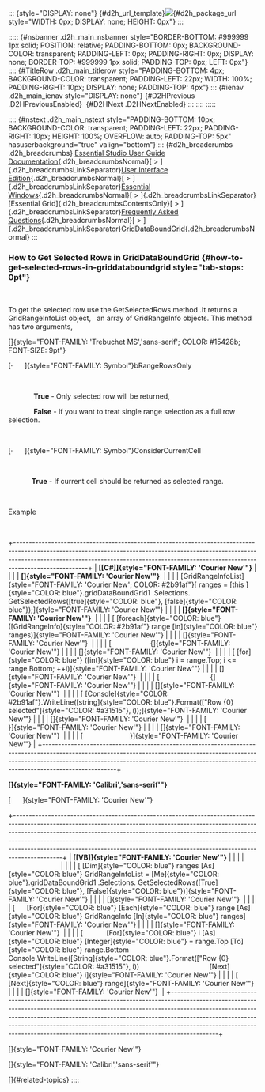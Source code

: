 ::: {style="DISPLAY: none"}
[](ms-xhelp:///?Id=d2h_url_template){#d2h_url_template}![](!package_url!){#d2h_package_url style="WIDTH: 0px; DISPLAY: none; HEIGHT: 0px"}
:::

::::: {#nsbanner .d2h_main_nsbanner style="BORDER-BOTTOM: #999999 1px solid; POSITION: relative; PADDING-BOTTOM: 0px; BACKGROUND-COLOR: transparent; PADDING-LEFT: 0px; PADDING-RIGHT: 0px; DISPLAY: none; BORDER-TOP: #999999 1px solid; PADDING-TOP: 0px; LEFT: 0px"}
:::: {#TitleRow .d2h_main_titlerow style="PADDING-BOTTOM: 4px; BACKGROUND-COLOR: transparent; PADDING-LEFT: 22px; WIDTH: 100%; PADDING-RIGHT: 10px; DISPLAY: none; PADDING-TOP: 4px"}
::: {#ienav .d2h_main_ienav style="DISPLAY: none"}
[](ms-xhelp:///?Id=08a5702b-8558-4296-8e7a-b0c0e4debaff){#D2HPrevious .D2HPreviousEnabled}  [](ms-xhelp:///?Id=3a9c5b7d-486a-4f8e-bbc1-e21b137641c2){#D2HNext .D2HNextEnabled}
:::
::::
:::::

:::: {#nstext .d2h_main_nstext style="PADDING-BOTTOM: 10px; BACKGROUND-COLOR: transparent; PADDING-LEFT: 22px; PADDING-RIGHT: 10px; HEIGHT: 100%; OVERFLOW: auto; PADDING-TOP: 5px" hasuserbackground="true" valign="bottom"}
::: {#d2h_breadcrumbs .d2h_breadcrumbs}
[Essential Studio User Guide Documentation](ms-xhelp:///?Id=12457748-09e3-4d74-a240-8e049cedf030){.d2h_breadcrumbsNormal}[ \> ]{.d2h_breadcrumbsLinkSeparator}[User Interface Edition](ms-xhelp:///?Id=c29296b7-531c-413b-a0ec-488ca1f7f669){.d2h_breadcrumbsNormal}[ \> ]{.d2h_breadcrumbsLinkSeparator}[Essential Windows](ms-xhelp:///?Id=e60759d8-47a4-4570-9d7a-16a68d63f2ea){.d2h_breadcrumbsNormal}[ \> ]{.d2h_breadcrumbsLinkSeparator}[Essential Grid]{.d2h_breadcrumbsContentsOnly}[ \> ]{.d2h_breadcrumbsLinkSeparator}[Frequently Asked Questions](ms-xhelp:///?Id=28ff22ed-2523-4bf9-8f6c-4d94f7bcabcc){.d2h_breadcrumbsNormal}[ \> ]{.d2h_breadcrumbsLinkSeparator}[GridDataBoundGrid](ms-xhelp:///?Id=30fe9928-71fa-4ef0-b646-e928f383ee64){.d2h_breadcrumbsNormal}
:::

### How to Get Selected Rows in GridDataBoundGrid {#how-to-get-selected-rows-in-griddataboundgrid style="tab-stops: 0pt"}

 

To get the selected row use the GetSelectedRows method .It returns a GridRangeInfoList object,   an array of GridRangeInfo objects. This method has two arguments,

[]{style="FONT-FAMILY: 'Trebuchet MS','sans-serif'; COLOR: #15428b; FONT-SIZE: 9pt"} 

[·      ]{style="FONT-FAMILY: Symbol"}bRangeRowsOnly

 

             **True** - Only selected row will be returned,

             **False** - If you want to treat single range selection as a full row selection.

 

[·      ]{style="FONT-FAMILY: Symbol"}ConsiderCurrentCell

 

            **True** - If current cell should be returned as selected range.

 

Example

 

+-----------------------------------------------------------------------------------------------------------------------------------------------------------------------------------------------------------------------------------------------------------------+
| **[\[C#\]]{style="FONT-FAMILY: 'Courier New'"}**                                                                                                                                                                                                                |
|                                                                                                                                                                                                                                                                 |
| **[]{style="FONT-FAMILY: 'Courier New'"}**                                                                                                                                                                                                                      |
|                                                                                                                                                                                                                                                                 |
| [GridRangeInfoList]{style="FONT-FAMILY: 'Courier New'; COLOR: #2b91af"}[ ranges = [this ]{style="COLOR: blue"}.gridDataBoundGrid1 .Selections. GetSelectedRows([true]{style="COLOR: blue"}, [false]{style="COLOR: blue"});]{style="FONT-FAMILY: 'Courier New'"} |
|                                                                                                                                                                                                                                                                 |
| **[]{style="FONT-FAMILY: 'Courier New'"}**                                                                                                                                                                                                                      |
|                                                                                                                                                                                                                                                                 |
| [ [foreach]{style="COLOR: blue"} ([GridRangeInfo]{style="COLOR: #2b91af"} range [in]{style="COLOR: blue"} ranges)]{style="FONT-FAMILY: 'Courier New'"}                                                                                                          |
|                                                                                                                                                                                                                                                                 |
| []{style="FONT-FAMILY: 'Courier New'"}                                                                                                                                                                                                                          |
|                                                                                                                                                                                                                                                                 |
| [                    {]{style="FONT-FAMILY: 'Courier New'"}                                                                                                                                                                                                     |
|                                                                                                                                                                                                                                                                 |
| []{style="FONT-FAMILY: 'Courier New'"}                                                                                                                                                                                                                          |
|                                                                                                                                                                                                                                                                 |
| [ [for]{style="COLOR: blue"} ([int]{style="COLOR: blue"} i = range.Top; i \<= range.Bottom; ++i)]{style="FONT-FAMILY: 'Courier New'"}                                                                                                                           |
|                                                                                                                                                                                                                                                                 |
| []{style="FONT-FAMILY: 'Courier New'"}                                                                                                                                                                                                                          |
|                                                                                                                                                                                                                                                                 |
| [                          {]{style="FONT-FAMILY: 'Courier New'"}                                                                                                                                                                                               |
|                                                                                                                                                                                                                                                                 |
| []{style="FONT-FAMILY: 'Courier New'"}                                                                                                                                                                                                                          |
|                                                                                                                                                                                                                                                                 |
| [ [Console]{style="COLOR: #2b91af"}.WriteLine([string]{style="COLOR: blue"}.Format([\"Row {0} selected\"]{style="COLOR: #a31515"}, i));]{style="FONT-FAMILY: 'Courier New'"}                                                                                    |
|                                                                                                                                                                                                                                                                 |
| []{style="FONT-FAMILY: 'Courier New'"}                                                                                                                                                                                                                          |
|                                                                                                                                                                                                                                                                 |
| [                          }]{style="FONT-FAMILY: 'Courier New'"}                                                                                                                                                                                               |
|                                                                                                                                                                                                                                                                 |
| []{style="FONT-FAMILY: 'Courier New'"}                                                                                                                                                                                                                          |
|                                                                                                                                                                                                                                                                 |
| [                        }]{style="FONT-FAMILY: 'Courier New'"}                                                                                                                                                                                                 |
+-----------------------------------------------------------------------------------------------------------------------------------------------------------------------------------------------------------------------------------------------------------------+

**[]{style="FONT-FAMILY: 'Calibri','sans-serif'"}** 

[      ]{style="FONT-FAMILY: 'Courier New'"}

+---------------------------------------------------------------------------------------------------------------------------------------------------------------------------------------------------------------------------------------------------------------------------------------------------------------------------------------------------------------------------------------------------------------------+
| **[\[VB\]]{style="FONT-FAMILY: 'Courier New'"}**                                                                                                                                                                                                                                                                                                                                                                    |
|                                                                                                                                                                                                                                                                                                                                                                                                                     |
|                                                                                                                                                                                                                                                                                                                                                                                                                     |
|                                                                                                                                                                                                                                                                                                                                                                                                                     |
| [ [Dim]{style="COLOR: blue"} ranges [As]{style="COLOR: blue"} GridRangeInfoList = [Me]{style="COLOR: blue"}.gridDataBoundGrid1 .Selections. GetSelectedRows([True]{style="COLOR: blue"}, [False]{style="COLOR: blue"})]{style="FONT-FAMILY: 'Courier New'"}                                                                                                                                                         |
|                                                                                                                                                                                                                                                                                                                                                                                                                     |
| []{style="FONT-FAMILY: 'Courier New'"}                                                                                                                                                                                                                                                                                                                                                                              |
|                                                                                                                                                                                                                                                                                                                                                                                                                     |
| [      [For]{style="COLOR: blue"} [Each]{style="COLOR: blue"} range [As]{style="COLOR: blue"} GridRangeInfo [In]{style="COLOR: blue"} ranges]{style="FONT-FAMILY: 'Courier New'"}                                                                                                                                                                                                                                   |
|                                                                                                                                                                                                                                                                                                                                                                                                                     |
| []{style="FONT-FAMILY: 'Courier New'"}                                                                                                                                                                                                                                                                                                                                                                              |
|                                                                                                                                                                                                                                                                                                                                                                                                                     |
| [            [For]{style="COLOR: blue"} i [As]{style="COLOR: blue"} [Integer]{style="COLOR: blue"} = range.Top [To]{style="COLOR: blue"} range.Bottom                                              Console.WriteLine([String]{style="COLOR: blue"}.Format([\"Row {0} selected\"]{style="COLOR: #a31515"}, i))                                    [Next]{style="COLOR: blue"} i]{style="FONT-FAMILY: 'Courier New'"} |
|                                                                                                                                                                                                                                                                                                                                                                                                                     |
| [      [Next]{style="COLOR: blue"} range]{style="FONT-FAMILY: 'Courier New'"}                                                                                                                                                                                                                                                                                                                                       |
|                                                                                                                                                                                                                                                                                                                                                                                                                     |
| []{style="FONT-FAMILY: 'Courier New'"}                                                                                                                                                                                                                                                                                                                                                                              |
+---------------------------------------------------------------------------------------------------------------------------------------------------------------------------------------------------------------------------------------------------------------------------------------------------------------------------------------------------------------------------------------------------------------------+

[]{style="FONT-FAMILY: 'Courier New'"} 

[]{style="FONT-FAMILY: 'Calibri','sans-serif'"} 

[]{#related-topics}
::::
